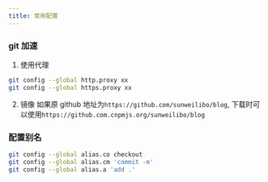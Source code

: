 ```yaml
---
title: 常用配置
---
```


### git 加速
1. 使用代理
```bash
git config --global http.proxy xx
git config --global https.proxy xx
```
2. 镜像
如果原 github 地址为`https://github.com/sunweilibo/blog`, 下载时可以使用`https://github.com.cnpmjs.org/sunweilibo/blog`

### 配置别名
```bash
git config --global alias.co checkout
git config --global alias.cm 'commit -m'
git config --global alias.a 'add .'
```